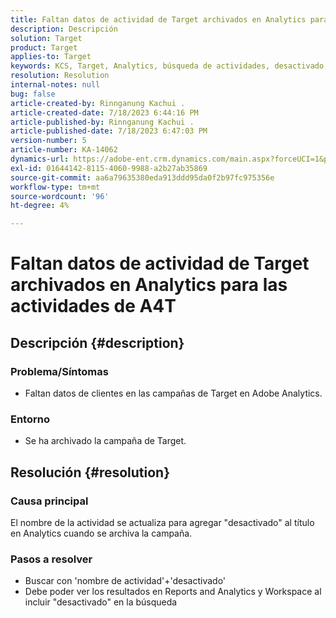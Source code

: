 ```yaml
---
title: Faltan datos de actividad de Target archivados en Analytics para las actividades de A4T
description: Descripción
solution: Target
product: Target
applies-to: Target
keywords: KCS, Target, Analytics, búsqueda de actividades, desactivado, archivado
resolution: Resolution
internal-notes: null
bug: false
article-created-by: Rinnganung Kachui .
article-created-date: 7/18/2023 6:44:16 PM
article-published-by: Rinnganung Kachui .
article-published-date: 7/18/2023 6:47:03 PM
version-number: 5
article-number: KA-14062
dynamics-url: https://adobe-ent.crm.dynamics.com/main.aspx?forceUCI=1&pagetype=entityrecord&etn=knowledgearticle&id=dd715114-9b25-ee11-9cbd-6045bd006b4b
exl-id: 01644142-8115-4060-9988-a2b27ab35869
source-git-commit: aa6a79635380eda913ddd95da0f2b97fc975356e
workflow-type: tm+mt
source-wordcount: '96'
ht-degree: 4%

---
```


# Faltan datos de actividad de Target archivados en Analytics para las actividades de A4T

## Descripción {#description}




### Problema/Síntomas



- Faltan datos de clientes en las campañas de Target en Adobe Analytics.




### Entorno



- Se ha archivado la campaña de Target.



## Resolución {#resolution}


### Causa principal



El nombre de la actividad se actualiza para agregar &quot;desactivado&quot; al título en Analytics cuando se archiva la campaña.



### Pasos a resolver



- Buscar con &#39;nombre de actividad&#39;+&#39;desactivado&#39;
- Debe poder ver los resultados en Reports and Analytics y Workspace al incluir &quot;desactivado&quot; en la búsqueda
